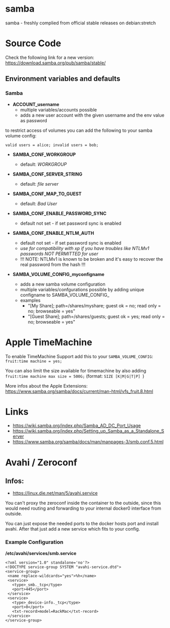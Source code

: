 # samba
samba - freshly complied from official stable releases on debian:stretch

# Source Code
Check the following link for a new version: https://download.samba.org/pub/samba/stable/

## Environment variables and defaults

### Samba

* __ACCOUNT\_username__
    * multiple variables/accounts possible
    * adds a new user account with the given username and the env value as password

to restrict access of volumes you can add the following to your samba volume config:

    valid users = alice; invalid users = bob;

* __SAMBA\_CONF\_WORKGROUP__
    * default: _WORKGROUP_

* __SAMBA\_CONF\_SERVER\_STRING__
    * default: _file server_

* __SAMBA\_CONF\_MAP_TO_GUEST__
    * default: _Bad User_

* __SAMBA\_CONF\_ENABLE\_PASSWORD\_SYNC__
    * default not set - if set password sync is enabled

* __SAMBA\_CONF\_ENABLE\_NTLM\_AUTH__
    * default not set - if set password sync is enabled
    * _use for compatibility with xp if you have troubles like NTLMv1 passwords NOT PERMITTED for user_
    * !!! NOTE: NTLMv1 is known to be broken and it's easy to recover the real password from the hash !!!

* __SAMBA\_VOLUME\_CONFIG\_myconfigname__
    * adds a new samba volume configuration
    * multiple variables/confgurations possible by adding unique configname to SAMBA_VOLUME_CONFIG_
    * examples
        * "[My Share]; path=/shares/myshare; guest ok = no; read only = no; browseable = yes"
        * "[Guest Share]; path=/shares/guests; guest ok = yes; read only = no; browseable = yes"

# Apple TimeMachine

To enable TimeMachine Support add this to your `SAMBA_VOLUME_CONFIG`: `fruit:time machine = yes;`

You can also limit the size available for timemachine by also adding `fruit:time machine max size = 500G;` (format: `SIZE [K|M|G|T|P]
`)

More infos about the Apple Extensions: https://www.samba.org/samba/docs/current/man-html/vfs_fruit.8.html

# Links
* https://wiki.samba.org/index.php/Samba_AD_DC_Port_Usage
* https://wiki.samba.org/index.php/Setting_up_Samba_as_a_Standalone_Server
* https://www.samba.org/samba/docs/man/manpages-3/smb.conf.5.html


# Avahi / Zeroconf

## Infos:

* https://linux.die.net/man/5/avahi.service

You can't proxy the zeroconf inside the container to the outside, since this would need routing and forwarding to your internal docker0 interface from outside.

You can just expose the needed ports to the docker hosts port and install avahi.
After that just add a new service which fits to your config.

### Example Configuration

__/etc/avahi/services/smb.service__

    <?xml version="1.0" standalone='no'?>
    <!DOCTYPE service-group SYSTEM "avahi-service.dtd">
    <service-group>
     <name replace-wildcards="yes">%h</name>
     <service>
       <type>_smb._tcp</type>
       <port>445</port>
     </service>
     <service>
       <type>_device-info._tcp</type>
       <port>0</port>
       <txt-record>model=RackMac</txt-record>
     </service>
    </service-group>
